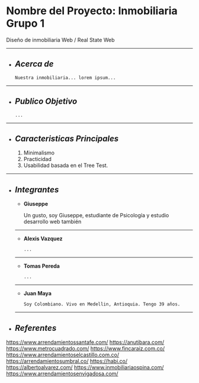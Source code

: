 # Nombre del Proyecto: Inmobiliaria Grupo 1
Diseño de inmobiliaria Web  / Real State Web
___

+ ## ___Acerca de___
    ```
    Nuestra inmobiliaria... lorem ipsum...
___

+ ## ___Publico Objetivo___
    ```
    ...
___

+ ## ___Caracteristicas Principales___
    1. Minimalismo
    2. Practicidad
    3. Usabilidad basada en el Tree Test.
___

+ ## ___Integrantes___

   - __Giuseppe__

        Un gusto, soy Giuseppe, estudiante de Psicología y estudio desarrollo web también 
    ___

   - __Alexis Vazquez__

        ```
        ...
    ___

    - __Tomas Pereda__

        ```
        ...
    ___

    - __Juan Maya__

        ```
        Soy Colombiano. Vivo en Medellin, Antioquia. Tengo 39 años.
    ___

+ ## ___Referentes___

https://www.arrendamientossantafe.com/
https://anutibara.com/
https://www.metrocuadrado.com/
https://www.fincaraiz.com.co/
https://www.arrendamientoselcastillo.com.co/
https://arrendamientosumbral.co/
https://habi.co/
https://albertoalvarez.com/
https://www.inmobiliariaospina.com/
https://www.arrendamientosenvigadosa.com/
